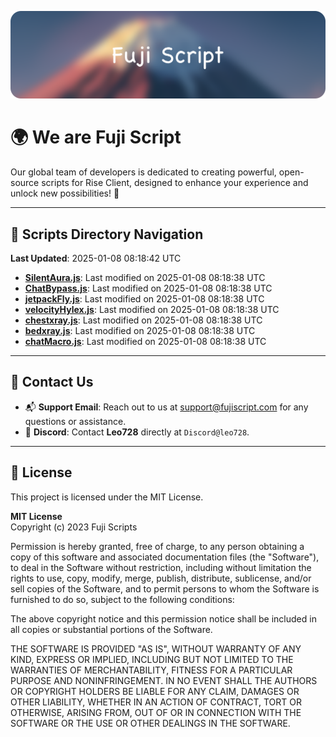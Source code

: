 ![Banner](.github/b.webp)

# 🌍 **We are Fuji Script**

Our global team of developers is dedicated to creating powerful, open-source scripts for Rise Client, designed to enhance your experience and unlock new possibilities! 🌟

---
<!-- SCRIPTS_NAVIGATION_START -->
## 📂 **Scripts Directory Navigation**

**Last Updated**: 2025-01-08 08:18:42 UTC

- **[SilentAura.js](scripts/SilentAura.js)**: Last modified on 2025-01-08 08:18:38 UTC
- **[ChatBypass.js](scripts/ChatBypass.js)**: Last modified on 2025-01-08 08:18:38 UTC
- **[jetpackFly.js](scripts/jetpackFly.js)**: Last modified on 2025-01-08 08:18:38 UTC
- **[velocityHylex.js](scripts/velocityHylex.js)**: Last modified on 2025-01-08 08:18:38 UTC
- **[chestxray.js](scripts/chestxray.js)**: Last modified on 2025-01-08 08:18:38 UTC
- **[bedxray.js](scripts/bedxray.js)**: Last modified on 2025-01-08 08:18:38 UTC
- **[chatMacro.js](scripts/chatMacro.js)**: Last modified on 2025-01-08 08:18:38 UTC

<!-- SCRIPTS_NAVIGATION_END -->

---

## 💬 **Contact Us**  
- 📬 **Support Email**: Reach out to us at [support@fujiscript.com](mailto:support@fujiscript.com) for any questions or assistance.  
- 💬 **Discord**: Contact **Leo728** directly at `Discord@leo728`.

---

## 📜 **License**

This project is licensed under the MIT License.  

**MIT License**  
Copyright (c) 2023 Fuji Scripts  

Permission is hereby granted, free of charge, to any person obtaining a copy of this software and associated documentation files (the "Software"), to deal in the Software without restriction, including without limitation the rights to use, copy, modify, merge, publish, distribute, sublicense, and/or sell copies of the Software, and to permit persons to whom the Software is furnished to do so, subject to the following conditions:  

The above copyright notice and this permission notice shall be included in all copies or substantial portions of the Software.  

THE SOFTWARE IS PROVIDED "AS IS", WITHOUT WARRANTY OF ANY KIND, EXPRESS OR IMPLIED, INCLUDING BUT NOT LIMITED TO THE WARRANTIES OF MERCHANTABILITY, FITNESS FOR A PARTICULAR PURPOSE AND NONINFRINGEMENT. IN NO EVENT SHALL THE AUTHORS OR COPYRIGHT HOLDERS BE LIABLE FOR ANY CLAIM, DAMAGES OR OTHER LIABILITY, WHETHER IN AN ACTION OF CONTRACT, TORT OR OTHERWISE, ARISING FROM, OUT OF OR IN CONNECTION WITH THE SOFTWARE OR THE USE OR OTHER DEALINGS IN THE SOFTWARE.  
